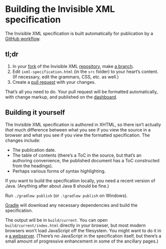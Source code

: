# Building the Invisible XML specification

The Invisible XML specification is built automatically for publication by a
[GitHub workflow](https://docs.github.com/en/actions/using-workflows).

## tl;dr

1. In your
   [fork](https://docs.github.com/en/get-started/quickstart/fork-a-repo)
   of the Invisible XML
   [repository](https://github.com/invisibleXML/ixml), make
   [a branch](https://docs.github.com/en/pull-requests/collaborating-with-pull-requests/proposing-changes-to-your-work-with-pull-requests/about-branches).
2. Edit `ixml-specification.html` (in the `src` folder) to your
      heart’s content. (If necessary, edit the grammars, CSS, etc. as well.)
3. Create a [pull request](https://docs.github.com/en/pull-requests/collaborating-with-pull-requests/proposing-changes-to-your-work-with-pull-requests/about-pull-requests) with your changes.
   
That’s all you need to do. Your pull request will be formatted
automatically, with change markup, and published on the [dashboard](https://invisiblexml.org/dashboard).

## Building it yourself

The Invisible XML specification is authored in XHTML, so there isn’t
actually _that_ much difference between what you see if you view the
source in a browser and what you see if you view the formatted
specification. The changes include:

* The publication date.
* The table of contents (there’s a ToC in the source, but that’s an
  authoring convenience, the published document has a ToC constructed
  from the headings).
* Perhaps various forms of syntax highlighting.

If you want to build the specification locally, you need a recent
version of Java. (Anything after about Java 8 should be fine.)

Run `./gradlew publish` (or `.\gradlew publish` on Windows).

[Gradle](https://gradle.org/) will download any necessary dependencies
and build the specification.

The output will be in `build/current`. You can open
`build/current/index.html` directly in your browser, but most modern
browsers won’t load JavaScript off the filesystem. You might want to do it
in a [a webserver](https://github.com/ndw/webserver). (There’s no
JavaScript in the specification itself, but there’s a small amount of
progressive enhancement in some of the ancillary pages.)

